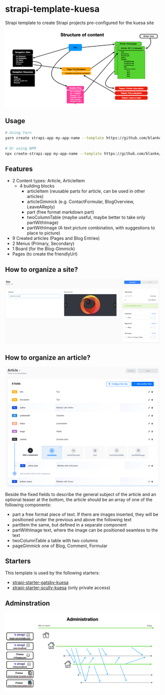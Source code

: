 # strapi-template-kuesa

Strapi template to create Strapi projects pre-configured for the kuesa site

![structure of content](structureOfContent.png)

## Usage

```bash
# Using Yarn
yarn create strapi-app my-app-name --template https://github.com/blanke/strapi-template-kuesa

# Or using NPM
npx create-strapi-app my-app-name --template https://github.com/blanke/strapi-template-kuesa
```

## Features

- 2 Content types: Article, ArticleItem
    - 4 building blocks
      - articleItem (reusable parts for article, can be used in other articles)
      - articleGimmick (e.g. ContactFormular, BlogOverview, LeaveAReply)
      - part (free format markdown part)
      - twoColumnTable (maybe useful, maybe better to take only partWithImage)
      - partWithImage (A text picture combination, with suggestions to place to picture)
- 9 Created articles (Pages and Blog Entries)
- 2 Menus (Primary, Secondary)
- 1 Board (for the Blog-Gimmick)
- Pages (to create the friendlyUrl)

## How to organize a site?

![structure of site](SiteStructure.png)

## How to organize an article?

![structure of article](ArticleStructure.png)

Beside the fixed fields to describe the general subject of the article and an optional teaser at the bottom, the article should be an array of one of the following components:
- part a free format piece of text. If there are images inserted, they will be positioned under the previous and above the following text
- partItem the same, but defined in a separate component
- partWithImage text, where the image can be positioned seamless to the text
- twoColumnTable a table with two columns
- pageGimmick one of Blog, Comment, Formular


## Starters

This template is used by the following starters:

* [strapi-starter-gatsby-kuesa](https://github.com/blanke/strapi-starter-gatsby-kuesa)
* [strapi-starter-scully-kuesa](https://github.com/blanke/strapi-starter-scully-kuesa) (only private access)


## Adminstration

![adminstration](adminstration.png)

    